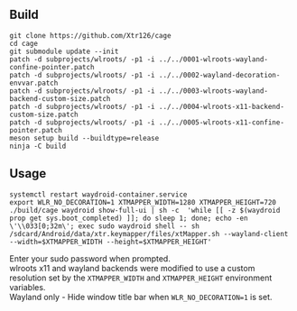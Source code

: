 ## Build 
    git clone https://github.com/Xtr126/cage
    cd cage
    git submodule update --init
    patch -d subprojects/wlroots/ -p1 -i ../../0001-wlroots-wayland-confine-pointer.patch 
    patch -d subprojects/wlroots/ -p1 -i ../../0002-wayland-decoration-envvar.patch
    patch -d subprojects/wlroots/ -p1 -i ../../0003-wlroots-wayland-backend-custom-size.patch
    patch -d subprojects/wlroots/ -p1 -i ../../0004-wlroots-x11-backend-custom-size.patch
    patch -d subprojects/wlroots/ -p1 -i ../../0005-wlroots-x11-confine-pointer.patch
    meson setup build --buildtype=release
    ninja -C build

## Usage
    systemctl restart waydroid-container.service
    export WLR_NO_DECORATION=1 XTMAPPER_WIDTH=1280 XTMAPPER_HEIGHT=720
    ./build/cage waydroid show-full-ui | sh -c  'while [[ -z $(waydroid prop get sys.boot_completed) ]]; do sleep 1; done; echo -en \'\\033[0;32m\'; exec sudo waydroid shell -- sh /sdcard/Android/data/xtr.keymapper/files/xtMapper.sh --wayland-client --width=$XTMAPPER_WIDTH --height=$XTMAPPER_HEIGHT'

Enter your sudo password when prompted.  
wlroots x11 and wayland backends were modified to use a custom resolution set by the `XTMAPPER_WIDTH` and `XTMAPPER_HEIGHT` environment variables.  
Wayland only - Hide window title bar when `WLR_NO_DECORATION=1` is set.
